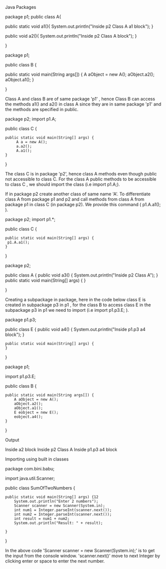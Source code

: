 Java Packages


package p1;
public class A{

public static void a1(){
        System.out.println("Inside p2 Class A a1 block");
  }

public void a2(){
        System.out.println("Inside p2 Class A block");
  }

}

package p1;

public class B {

  public static void main(String args[]) {
	  A aObject = new A();
	  aObject.a2();
	  aObject.a1();
  }
  
}



Class A and class B are of same package 'p1' , hence Class B can access the methods a1() and a2() in class A since they are in same package 'p1' and the methods are specified in public.




package p2;
import p1.A;

public class C {

	public static void main(String[] args) {
         A a = new A();
         a.a2();
         A.a1();
	}

}

The class C is in package 'p2', hence class A methods even though public not accessible to class C. For the class A public methods to be accessible to class C , we should import the class (i.e   import p1.A;).


If in package p2 create another class of same name 'A'. To differentiate class A from package p1 and p2 and call methods from class A from package p1 in class C (in package p2). We provide this command ( p1.A.a1(); ).



package p2;
import p1.*;

public class C {

	public static void main(String[] args) {
     p1.A.a1();
	}

}




package p2;

public class A {
	public void a3() {
		System.out.println("Inside p2 Class A");
	}
	public static void main(String[] args) {
	}

}



Creating a subpackage in package, here in the code below class E is created in subpackage p3 in p1 , for the class B to access class E in the subpackage p3 in p1 we need to import (i.e  import p1.p3.E;  ).



package p1.p3;

public class E {
	public void a4() {
		System.out.println("Inside p1.p3 a4 block");
	}

	public static void main(String[] args) {
	}
}



package p1;

import p1.p3.E;

public class B {

	public static void main(String args[]) {
		A aObject = new A();
		aObject.a2();
		aObject.a1();
		E eobject = new E();
		eobject.a4();
	}

}



Output


Inside a2 block
Inside p2 Class A
Inside p1.p3 a4 block




Importing using built in classes


package com.bini.babu;

import java.util.Scanner;

public class SumOfTwoNumbers {

	public static void main(String[] args) {12
		System.out.println("Enter 2 numbers");
		Scanner scanner = new Scanner(System.in);
		int num1 = Integer.parseInt(scanner.next());
		int num2 = Integer.parseInt(scanner.next());
		int result = num1 + num2;
		System.out.println("Result: " + result);

	}

}




In the above code 'Scanner scanner = new Scanner(System.in);' is to get the input from the console window. 'scanner.next()'  move to next Integer by clicking enter or space to enter the next number.
